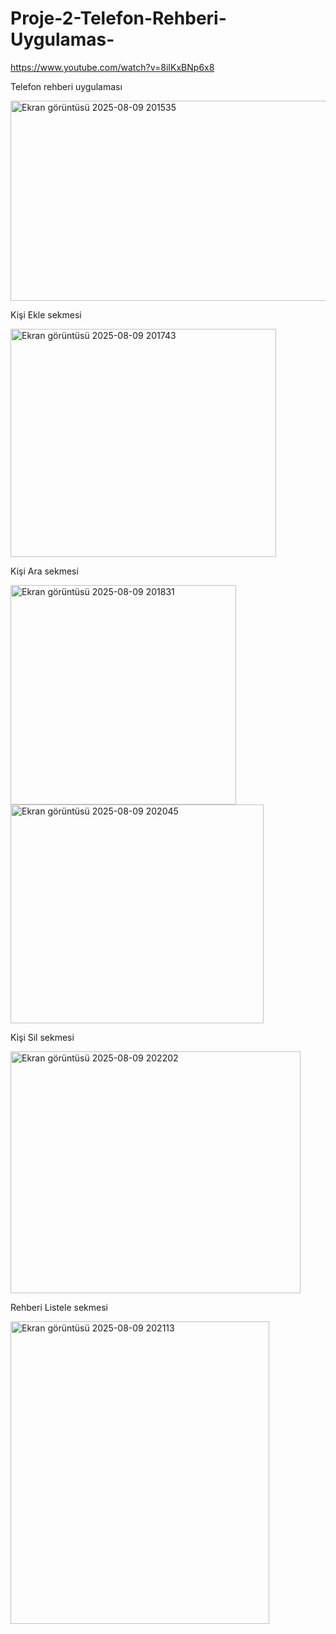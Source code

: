 # Proje-2-Telefon-Rehberi-Uygulamas-
https://www.youtube.com/watch?v=8iIKxBNp6x8

Telefon rehberi uygulaması

<img width="513" height="320" alt="Ekran görüntüsü 2025-08-09 201535" src="https://github.com/user-attachments/assets/546367c0-a835-4403-9a5e-27c06a7b8d2d" />

Kişi Ekle sekmesi

<img width="425" height="365" alt="Ekran görüntüsü 2025-08-09 201743" src="https://github.com/user-attachments/assets/9238646f-2431-45ad-9abb-cb4727eb998c" />

Kişi Ara sekmesi

<img width="361" height="351" alt="Ekran görüntüsü 2025-08-09 201831" src="https://github.com/user-attachments/assets/e647f553-ceb2-443d-934f-5593a7e0e624" />

<img width="405" height="350" alt="Ekran görüntüsü 2025-08-09 202045" src="https://github.com/user-attachments/assets/0ff64144-8b0e-4b70-b648-3611b568a4c1" />

Kişi Sil sekmesi

<img width="464" height="387" alt="Ekran görüntüsü 2025-08-09 202202" src="https://github.com/user-attachments/assets/eabe91d7-7033-4a9f-9992-bab50b81cbc9" />

Rehberi Listele sekmesi

<img width="414" height="484" alt="Ekran görüntüsü 2025-08-09 202113" src="https://github.com/user-attachments/assets/61bc96a6-0330-4b4d-aa29-6e26b5e47a29" />
